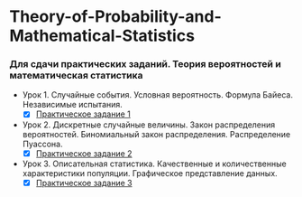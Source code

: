 # Theory-of-Probability-and-Mathematical-Statistics
### Для сдачи практических заданий. Теория вероятностей и математическая статистика
- Урок 1. Случайные события. Условная вероятность. Формула Байеса. Независимые испытания.
  - [X] [Практическое задание 1](https://github.com/Rusta12/Theory-of-Probability-and-Mathematical-Statistics/blob/main/HW_theory_and_mathematics_1.ipynb)
 
- Урок 2. Дискретные случайные величины. Закон распределения вероятностей. Биномиальный закон распределения. Распределение Пуассона.
  - [X] [Практическое задание 2](https://github.com/Rusta12/Theory-of-Probability-and-Mathematical-Statistics/blob/main/HW_theory_and_mathematics_2.ipynb)
  
- Урок 3. Описательная статистика. Качественные и количественные характеристики популяции. Графическое представление данных.
  - [X] [Практическое задание 3](https://github.com/Rusta12/Theory-of-Probability-and-Mathematical-Statistics/blob/main/HW_theory_and_mathematics_3.ipynb)
